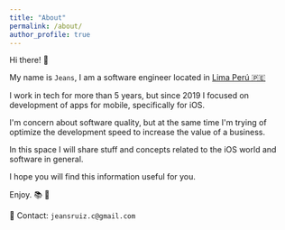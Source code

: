 ```yaml
---
title: "About"
permalink: /about/
author_profile: true
---
```


Hi there! 👋

My name is `Jeans`, I am a software engineer located in [Lima Perú 🇵🇪](https://www.google.com/maps/search/Peru)

I work in tech for more than 5 years, but since 2019 I focused on development of apps for mobile, specifically for iOS.

I'm concern about software quality, but at the same time I'm trying of optimize the development speed to increase the value of a business.

In this space I will share stuff and concepts related to the iOS world and software in general.

I hope you will find this information useful for you.

Enjoy. 📚 💪

📩 Contact: 
`jeansruiz.c@gmail.com`
